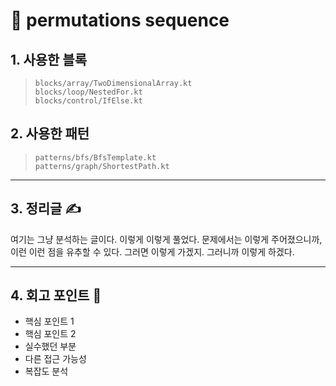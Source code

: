 # 🧩 permutations sequence

## 1. 사용한 블록

> `blocks/array/TwoDimensionalArray.kt`  
> `blocks/loop/NestedFor.kt`  
> `blocks/control/IfElse.kt`

## 2. 사용한 패턴

> `patterns/bfs/BfsTemplate.kt`  
> `patterns/graph/ShortestPath.kt`

---

## 3. 정리글 ✍️

여기는 그냥 분석하는 글이다. 이렇게 이렇게 풀었다.
문제에서는 이렇게 주어졌으니까, 이런 이런 점을 유추할 수 있다.
그러면 이렇게 가겠지. 그러니까 이렇게 하겠다.

---

## 4. 회고 포인트 🔁

- 핵심 포인트 1
- 핵심 포인트 2
- 실수했던 부분
- 다른 접근 가능성
- 복잡도 분석
